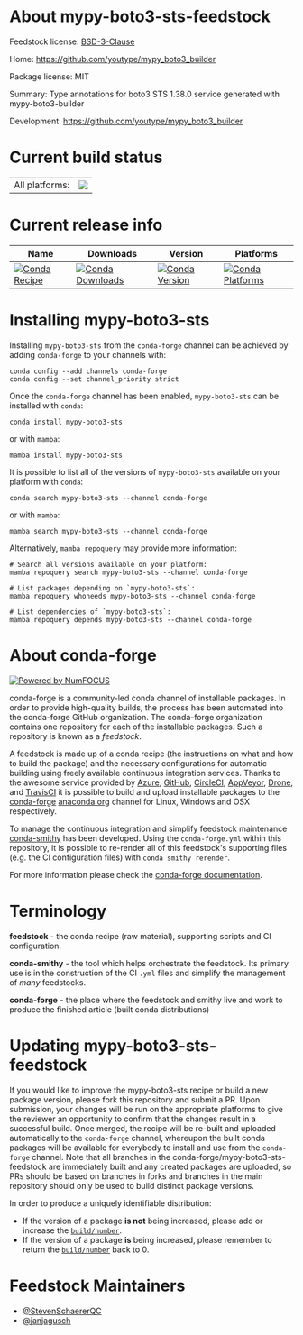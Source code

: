 About mypy-boto3-sts-feedstock
==============================

Feedstock license: [BSD-3-Clause](https://github.com/conda-forge/mypy-boto3-sts-feedstock/blob/main/LICENSE.txt)

Home: https://github.com/youtype/mypy_boto3_builder

Package license: MIT

Summary: Type annotations for boto3 STS 1.38.0 service generated with mypy-boto3-builder

Development: https://github.com/youtype/mypy_boto3_builder

Current build status
====================


<table><tr><td>All platforms:</td>
    <td>
      <a href="https://dev.azure.com/conda-forge/feedstock-builds/_build/latest?definitionId=25062&branchName=main">
        <img src="https://dev.azure.com/conda-forge/feedstock-builds/_apis/build/status/mypy-boto3-sts-feedstock?branchName=main">
      </a>
    </td>
  </tr>
</table>

Current release info
====================

| Name | Downloads | Version | Platforms |
| --- | --- | --- | --- |
| [![Conda Recipe](https://img.shields.io/badge/recipe-mypy--boto3--sts-green.svg)](https://anaconda.org/conda-forge/mypy-boto3-sts) | [![Conda Downloads](https://img.shields.io/conda/dn/conda-forge/mypy-boto3-sts.svg)](https://anaconda.org/conda-forge/mypy-boto3-sts) | [![Conda Version](https://img.shields.io/conda/vn/conda-forge/mypy-boto3-sts.svg)](https://anaconda.org/conda-forge/mypy-boto3-sts) | [![Conda Platforms](https://img.shields.io/conda/pn/conda-forge/mypy-boto3-sts.svg)](https://anaconda.org/conda-forge/mypy-boto3-sts) |

Installing mypy-boto3-sts
=========================

Installing `mypy-boto3-sts` from the `conda-forge` channel can be achieved by adding `conda-forge` to your channels with:

```
conda config --add channels conda-forge
conda config --set channel_priority strict
```

Once the `conda-forge` channel has been enabled, `mypy-boto3-sts` can be installed with `conda`:

```
conda install mypy-boto3-sts
```

or with `mamba`:

```
mamba install mypy-boto3-sts
```

It is possible to list all of the versions of `mypy-boto3-sts` available on your platform with `conda`:

```
conda search mypy-boto3-sts --channel conda-forge
```

or with `mamba`:

```
mamba search mypy-boto3-sts --channel conda-forge
```

Alternatively, `mamba repoquery` may provide more information:

```
# Search all versions available on your platform:
mamba repoquery search mypy-boto3-sts --channel conda-forge

# List packages depending on `mypy-boto3-sts`:
mamba repoquery whoneeds mypy-boto3-sts --channel conda-forge

# List dependencies of `mypy-boto3-sts`:
mamba repoquery depends mypy-boto3-sts --channel conda-forge
```


About conda-forge
=================

[![Powered by
NumFOCUS](https://img.shields.io/badge/powered%20by-NumFOCUS-orange.svg?style=flat&colorA=E1523D&colorB=007D8A)](https://numfocus.org)

conda-forge is a community-led conda channel of installable packages.
In order to provide high-quality builds, the process has been automated into the
conda-forge GitHub organization. The conda-forge organization contains one repository
for each of the installable packages. Such a repository is known as a *feedstock*.

A feedstock is made up of a conda recipe (the instructions on what and how to build
the package) and the necessary configurations for automatic building using freely
available continuous integration services. Thanks to the awesome service provided by
[Azure](https://azure.microsoft.com/en-us/services/devops/), [GitHub](https://github.com/),
[CircleCI](https://circleci.com/), [AppVeyor](https://www.appveyor.com/),
[Drone](https://cloud.drone.io/welcome), and [TravisCI](https://travis-ci.com/)
it is possible to build and upload installable packages to the
[conda-forge](https://anaconda.org/conda-forge) [anaconda.org](https://anaconda.org/)
channel for Linux, Windows and OSX respectively.

To manage the continuous integration and simplify feedstock maintenance
[conda-smithy](https://github.com/conda-forge/conda-smithy) has been developed.
Using the ``conda-forge.yml`` within this repository, it is possible to re-render all of
this feedstock's supporting files (e.g. the CI configuration files) with ``conda smithy rerender``.

For more information please check the [conda-forge documentation](https://conda-forge.org/docs/).

Terminology
===========

**feedstock** - the conda recipe (raw material), supporting scripts and CI configuration.

**conda-smithy** - the tool which helps orchestrate the feedstock.
                   Its primary use is in the construction of the CI ``.yml`` files
                   and simplify the management of *many* feedstocks.

**conda-forge** - the place where the feedstock and smithy live and work to
                  produce the finished article (built conda distributions)


Updating mypy-boto3-sts-feedstock
=================================

If you would like to improve the mypy-boto3-sts recipe or build a new
package version, please fork this repository and submit a PR. Upon submission,
your changes will be run on the appropriate platforms to give the reviewer an
opportunity to confirm that the changes result in a successful build. Once
merged, the recipe will be re-built and uploaded automatically to the
`conda-forge` channel, whereupon the built conda packages will be available for
everybody to install and use from the `conda-forge` channel.
Note that all branches in the conda-forge/mypy-boto3-sts-feedstock are
immediately built and any created packages are uploaded, so PRs should be based
on branches in forks and branches in the main repository should only be used to
build distinct package versions.

In order to produce a uniquely identifiable distribution:
 * If the version of a package **is not** being increased, please add or increase
   the [``build/number``](https://docs.conda.io/projects/conda-build/en/latest/resources/define-metadata.html#build-number-and-string).
 * If the version of a package **is** being increased, please remember to return
   the [``build/number``](https://docs.conda.io/projects/conda-build/en/latest/resources/define-metadata.html#build-number-and-string)
   back to 0.

Feedstock Maintainers
=====================

* [@StevenSchaererQC](https://github.com/StevenSchaererQC/)
* [@janjagusch](https://github.com/janjagusch/)

